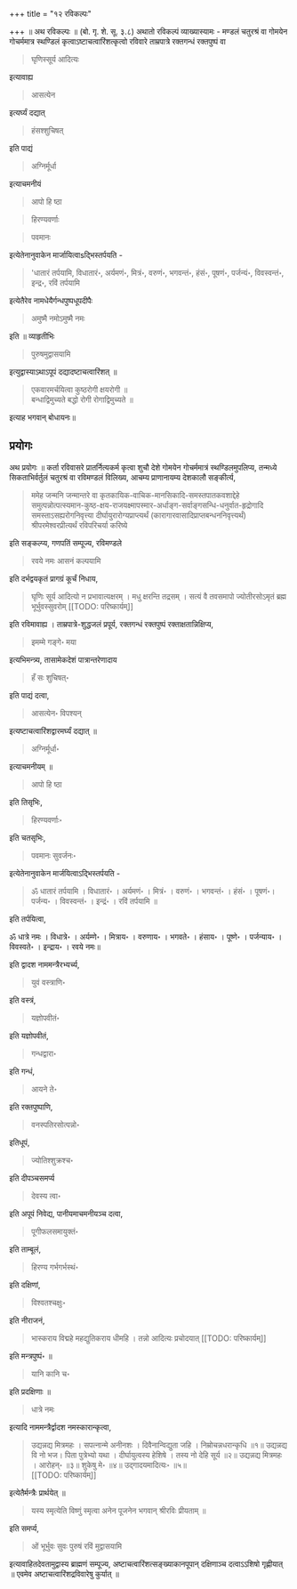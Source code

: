 +++
title = "१२ रविकल्पः"

+++
॥ अथ रविकल्पः ॥ (बो. गृ. शे. सू. ३.८) अथातो रविकल्पं व्याख्यास्यामः - मण्डलं चतुरश्रं वा गोमयेन गोचर्ममात्र स्थण्डिलं कृत्वाऽष्टाचत्वारिंशत्कृत्वो रविवारे ताम्रपात्रे रक्तगन्धं रक्तपुष्पं वा 

> घृणिस्सूर्य आदित्यः

इत्यावाह्य 

> आसत्येन

इत्यर्घ्यं दद्यात् 
 
> हंसश्शुचिषत्
 
इति पाद्यं 

> अग्निर्मूर्धा 

इत्याचमनीयं 

> आपो हि ष्ठा 

> हिरण्यवर्णाः 

> पवमानः
 
इत्येतेनानुवाकेन मार्जायित्वाsद्भिस्तर्पयति -

> 'धातारं तर्पयामि, विधातारं॰, अर्यमणं॰, मित्रं॰, वरुणं॰, भगवन्तं॰, हंसं॰, पूषणं॰, पर्जन्यं॰, विवस्वन्तं॰, इन्द्र॰, रविं तर्पयामि
 
इत्येतैरेव नामधेयैर्गन्धपुष्पधूपदीपैः 

> अमुष्मै नमोऽमुष्मै नमः
 
इति ॥ व्याहृतीभिः 

> पुरुषमुद्वासयामि

इत्युद्वास्याऽथाऽपूपं दद्यादष्टाचत्वारिंशत् ॥

> एकवारमर्चयित्वा कुष्ठरोगी क्षयरोगी ॥  
बन्धाद्विमुच्यते बद्धो रोगी रोगाद्विमुच्यते ॥
 
इत्याह भगवान् बोधायनः॥

## प्रयोगः

अथ प्रयोगः ॥ कर्ता रविवासरे प्रातर्नित्यकर्म कृत्वा शुचौ देशे गोमयेन गोचर्ममात्रं स्थण्डिलमुपलिप्य, तन्मध्ये सिकताभिर्वर्तुलं चतुरश्रं वा रविमण्डलं विलिख्य, आचम्य प्राणानायम्य देशकालौ सङ्कीर्त्य, 

> ममेह जन्मनि जन्मान्तरे वा कृतकायिक-वाचिक-मानसिकादि-समस्तपातकवशाद्देहे समुत्पन्नोत्पत्स्यमान-कुष्ठ-क्षय-राजयक्ष्मापस्मार-अर्धाङ्ग-सर्वाङ्गसन्धि-धनुर्वात-हृद्रोगादि समस्ताऽसह्यरोगनिवृत्त्या दीर्घायुरारोग्यप्राप्त्यर्थं (कारागारवासादिप्राप्तबन्धननिवृत्त्यर्थं) श्रीपरमेश्वरप्रीत्यर्थं रविपरिचर्या करिष्ये

इति सङ्कल्प्य, गणपतिं सम्पूज्य, रविमण्डले 

> रवये नमः आसनं कल्पयामि

इति दर्भद्वयकृतं प्रागग्रं कूर्चं निधाय, 

> घृणिः सूर्य आदित्यो न प्रभावात्यक्षरम् । मधु क्षरन्ति तद्रसम् । सत्यं वै तवसमापो ज्योतीरसोऽमृतं ब्रह्म भूर्भुवस्सुवरोम्
[[TODO: परिष्कार्यम्]] 

इति रविमावाह्य । ताम्रपात्रे-शुद्धजलं प्रपूर्य, रक्तगन्धं रक्तपुष्पं रक्ताक्षतान्निक्षिप्य, 

> इमम्मे गङ्गे॰ मया

इत्यभिमन्त्र्य, तासामेकदेशं पात्रान्तरेणादाय 

> हँ सः शुचिषत्॰

इति पाद्यं दत्वा, 

> आसत्येन॰ विपश्यन्

इत्यष्टाचत्वारिंशद्वारमर्घ्यं दद्यात् ॥ 

> अग्निर्मूर्धा॰

इत्याचमनीयम् ॥ 

> आपो हि ष्ठा

इति तिसृभिः, 

> हिरण्यवर्णाः॰

इति चतसृभिः, 

> पवमानः सुवर्जनः॰

इत्येतेनानुवाकेन मार्जयित्वाऽद्भिस्तर्पयति - 

> ॐ धातारं तर्पयामि । विधातारं॰ । अर्यमणं॰ । मित्रं॰ । वरुणं॰ । भगवन्तं॰ । हंसं॰ । पूषणं॰। पर्जन्य॰ । विवस्वन्तं॰ । इन्द्रं॰ । रविं तर्पयामि ॥ 

इति तर्पयित्वा, 

ॐ धात्रे नमः । विधात्रे॰ । अर्यम्णे॰ । मित्राय॰ । वरुणाय॰ । भगवते॰ । हंसाय॰ । पूष्णे॰ । पर्जन्याय॰ । विवस्वते॰ । इन्द्राय॰ । रवये नमः॥ 

इति द्वादश नाममन्त्रैरभ्यर्च्य, 

> युवं वस्त्राणि॰

इति वस्त्रं, 

> यज्ञोपवीतं॰

इति यज्ञोपवीतं, 

> गन्धद्वारा॰

इति गन्धं, 

> आयने ते॰ 

इति रक्तपुष्पाणि, 

> वनस्पतिरसोत्पन्नो॰

इतिधूपं, 

> ज्योतिश्शुक्रश्च॰ 

इति दीपञ्चसमर्प्य 

> देवस्य त्वा॰

इति अपूपं निवेद्य, पानीयमाचमनीयञ्च दत्वा, 

> पूगीफलसमायुक्तं॰ 

इति ताम्बूलं, 

> हिरण्य गर्भगर्भस्थं॰ 

इति दक्षिणां, 

> विश्वतश्चक्षुः॰ 

इति नीराजनं, 

> भास्कराय विद्महे महद्युतिकराय धीमहि । तन्नो आदित्यः प्रचोदयात्
[[TODO: परिष्कार्यम्]]

इति मन्त्रपुष्पं॰ ॥ 

> यानि कानि च॰ 

इति प्रदक्षिणाः ॥ 

> धात्रे नमः

इत्यादि नाममन्त्रैर्द्वादश नमस्कारान्कृत्वा, 

> उद्यन्नद्य मित्रमहः । सपत्नान्मे अनीनशः । दिवैनान्विद्युता जहि । निम्रोचन्नधरान्कृधि ॥१॥ उद्यन्नद्य वि नो भज। पिता पुत्रेभ्यो यथा । दीर्घायुत्वस्य हेशिषे । तस्य नो देहि सूर्य ॥२॥ उद्यन्नद्य मित्रमहः । आरोहन्॰ ॥३॥ शुकेषु मे॰ ॥४॥ उद्गादयमादित्यः॰ ॥५॥  
[[TODO: परिष्कार्यम्]]

इत्येतैर्मन्त्रैः प्रार्थयेत् ॥ 

> यस्य स्मृत्येति विष्णुं स्मृत्वा अनेन पूजनेन भगवान् श्रीरविः प्रीयताम् ॥ 

इति समर्प्य, 

> ओं भूर्भुवः सुवः पुरुषं रविं मुद्वासयामि

इत्यावाहितदेवतामुद्वास्य ब्राह्मणं सम्पूज्य, अष्टाचत्वारिंशत्सङ्ख्याकानपूपान् दक्षिणाञ्च दत्वाऽऽशिषो गृह्णीयात् ॥ एवमेव अष्टाचत्वारिंशद्रविवारेषु कुर्यात् ॥ 